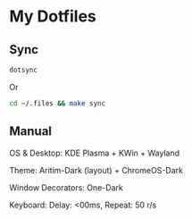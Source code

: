# My Dotfiles

## Sync

```bash
dotsync
```

Or

```bash
cd ~/.files && make sync
```

## Manual

OS & Desktop: KDE Plasma + KWin + Wayland

Theme: Aritim-Dark (layout) + ChromeOS-Dark

Window Decorators: One-Dark

Keyboard: Delay: <00ms, Repeat: 50 r/s

